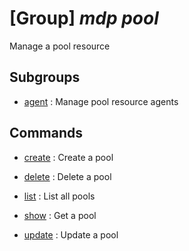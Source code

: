 # [Group] _mdp pool_

Manage a pool resource

## Subgroups

- [agent](/Commands/mdp/pool/agent/readme.md)
: Manage pool resource agents

## Commands

- [create](/Commands/mdp/pool/_create.md)
: Create a pool

- [delete](/Commands/mdp/pool/_delete.md)
: Delete a pool

- [list](/Commands/mdp/pool/_list.md)
: List all pools

- [show](/Commands/mdp/pool/_show.md)
: Get a pool

- [update](/Commands/mdp/pool/_update.md)
: Update a pool
